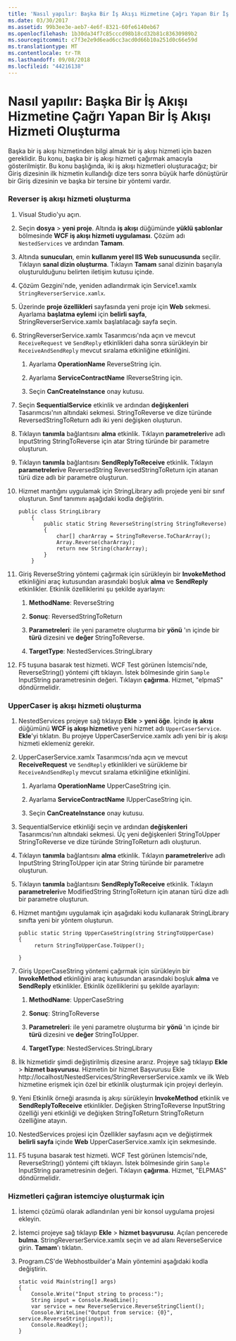 ```yaml
---
title: 'Nasıl yapılır: Başka Bir İş Akışı Hizmetine Çağrı Yapan Bir İş Akışı Hizmeti Oluşturma'
ms.date: 03/30/2017
ms.assetid: 99b3ee3e-aeb7-4e6f-8321-60fe6140eb67
ms.openlocfilehash: 1b30da34f7c85cccd98b18cd32b81c83630989b2
ms.sourcegitcommit: c7f3e2e9d6ead6cc3acd0d66b10a251d0c66e59d
ms.translationtype: MT
ms.contentlocale: tr-TR
ms.lasthandoff: 09/08/2018
ms.locfileid: "44216138"
---
```

# <a name="how-to-create-a-workflow-service-that-calls-another-workflow-service"></a>Nasıl yapılır: Başka Bir İş Akışı Hizmetine Çağrı Yapan Bir İş Akışı Hizmeti Oluşturma

Başka bir iş akışı hizmetinden bilgi almak bir iş akışı hizmeti için bazen gereklidir. Bu konu, başka bir iş akışı hizmeti çağırmak amacıyla gösterilmiştir. Bu konu başlığında, iki iş akışı hizmetleri oluşturacağız; bir Giriş dizesinin ilk hizmetin kullandığı dize ters sonra büyük harfe dönüştürür bir Giriş dizesinin ve başka bir tersine bir yöntemi vardır.

### <a name="to-create-the-reverser-workflow-service"></a>Reverser iş akışı hizmeti oluşturma

1.  Visual Studio'yu açın.

2.  Seçin **dosya** > **yeni proje**. Altında **iş akışı** düğümünde **yüklü şablonlar** bölmesinde **WCF iş akışı hizmeti uygulaması**. Çözüm adı `NestedServices` ve ardından **Tamam**.

3.  Altında **sunucuları**, emin **kullanım yerel IIS Web sunucusunda** seçilir. Tıklayın **sanal dizin oluşturma**. Tıklayın **Tamam** sanal dizinin başarıyla oluşturulduğunu belirten iletişim kutusu içinde.

4.  Çözüm Gezgini'nde, yeniden adlandırmak için Service1.xamlx `StringReverserService.xamlx`.

5.  Üzerinde **proje özellikleri** sayfasında yeni proje için **Web** sekmesi. Ayarlama **başlatma eylemi** için **belirli sayfa**, StringReverserService.xamlx başlatılacağı sayfa seçin.

6.  StringReverserService.xamlx Tasarımcısı'nda açın ve mevcut `ReceiveRequest` ve `SendReply` etkinlikleri daha sonra sürükleyin bir `ReceiveAndSendReply` mevcut sıralama etkinliğine etkinliğini.

    1.  Ayarlama **OperationName** ReverseString için.

    2.  Ayarlama **ServiceContractName** IReverseString için.

    3.  Seçin **CanCreateInstance** onay kutusu.

7.  Seçin **SequentialService** etkinlik ve ardından **değişkenleri** Tasarımcısı'nın altındaki sekmesi. StringToReverse ve dize türünde ReversedStringToReturn adlı iki yeni değişken oluşturun.

8.  Tıklayın **tanımla** bağlantısını **alma** etkinlik. Tıklayın **parametreleri**ve adlı InputString StringToReverse için atar String türünde bir parametre oluşturun.

9. Tıklayın **tanımla** bağlantısını **SendReplyToReceive** etkinlik. Tıklayın **parametreleri**ve ReversedString ReversedStringToReturn için atanan türü dize adlı bir parametre oluşturun.

10. Hizmet mantığını uygulamak için StringLibrary adlı projede yeni bir sınıf oluşturun.  Sınıf tanımını aşağıdaki kodla değiştirin.

    ```
    public class StringLibrary
        {
            public static String ReverseString(string StringToReverse)
            {
                char[] charArray = StringToReverse.ToCharArray();
                Array.Reverse(charArray);
                return new String(charArray);
            }
        }
    ```

11. Giriş ReverseString yöntemi çağırmak için sürükleyin bir **InvokeMethod** etkinliğini araç kutusundan arasındaki boşluk **alma** ve **SendReply** etkinlikler. Etkinlik özelliklerini şu şekilde ayarlayın:

    1.  **MethodName**: ReverseString

    2.  **Sonuç**: ReversedStringToReturn

    3.  **Parametreleri**: ile yeni parametre oluşturma bir **yönü** 'ın içinde bir **türü** dizesini ve **değer** StringToReverse.

    4.  **TargetType**: NestedServices.StringLibrary

12. F5 tuşuna basarak test hizmeti. WCF Test görünen İstemcisi'nde, ReverseString() yöntemi çift tıklayın. İstek bölmesinde girin `Sample` InputString parametresinin değeri. Tıklayın **çağırma**. Hizmet, "elpmaS" döndürmelidir.

### <a name="to-create-the-uppercaser-workflow-service"></a>UpperCaser iş akışı hizmeti oluşturma

1.  NestedServices projeye sağ tıklayıp **Ekle** > **yeni öğe**. İçinde **iş akışı** düğümünü **WCF iş akışı hizmeti**ve yeni hizmet adı `UpperCaserService`. **Ekle**'yi tıklatın. Bu projeye UpperCaserService.xamlx adlı yeni bir iş akışı hizmeti eklemeniz gerekir.

2.  UpperCaserService.xamlx Tasarımcısı'nda açın ve mevcut **ReceiveRequest** ve `SendReply` etkinlikleri ve sürükleme bir `ReceiveAndSendReply` mevcut sıralama etkinliğine etkinliğini.

    1.  Ayarlama **OperationName** UpperCaseString için.

    2.  Ayarlama **ServiceContractName** IUpperCaseString için.

    3.  Seçin **CanCreateInstance** onay kutusu.

3.  SequentialService etkinliği seçin ve ardından **değişkenleri** Tasarımcısı'nın altındaki sekmesi. Üç yeni değişkenleri StringToUpper StringToReverse ve dize türünde StringToReturn adlı oluşturun.

4.  Tıklayın **tanımla** bağlantısını **alma** etkinlik. Tıklayın **parametreleri**ve adlı InputString StringToUpper için atar String türünde bir parametre oluşturun.

5.  Tıklayın **tanımla** bağlantısını **SendReplyToReceive** etkinlik. Tıklayın **parametreleri**ve ModifiedString StringToReturn için atanan türü dize adlı bir parametre oluşturun.

6.  Hizmet mantığını uygulamak için aşağıdaki kodu kullanarak StringLibrary sınıfta yeni bir yöntem oluşturun.

    ```
    public static String UpperCaseString(string StringToUpperCase)
    {
         return StringToUpperCase.ToUpper();

    }
    ```

7.  Giriş UpperCaseString yöntemi çağırmak için sürükleyin bir **InvokeMethod** etkinliğini araç kutusundan arasındaki boşluk **alma** ve **SendReply** etkinlikler. Etkinlik özelliklerini şu şekilde ayarlayın:

    1.  **MethodName**: UpperCaseString

    2.  **Sonuç**: StringToReverse

    3.  **Parametreleri**: ile yeni parametre oluşturma bir **yönü** 'ın içinde bir **türü** dizesini ve **değer** StringToUpper.

    4.  **TargetType**: NestedServices.StringLibrary

8.  İlk hizmetidir şimdi değiştirilmiş dizesine ararız. Projeye sağ tıklayıp **Ekle** > **hizmet başvurusu**. Hizmetin bir hizmet Başvurusu Ekle http://localhost/NestedServices/StringReverserService.xamlx ve ilk Web hizmetine erişmek için özel bir etkinlik oluşturmak için projeyi derleyin.

9. Yeni Etkinlik örneği arasında iş akışı sürükleyin **InvokeMethod** etkinlik ve **SendReplyToReceive** etkinlikler. Değişken StringToReverse InputString özelliği yeni etkinliği ve değişken StringToReturn StringToReturn özelliğine atayın.

10. NestedServices projesi için Özellikler sayfasını açın ve değiştirmek **belirli sayfa** içinde **Web** UpperCaserService.xamlx için sekmesinde.

11. F5 tuşuna basarak test hizmeti. WCF Test görünen İstemcisi'nde, ReverseString() yöntemi çift tıklayın. İstek bölmesinde girin `Sample` InputString parametresinin değeri. Tıklayın **çağırma**. Hizmet, "ELPMAS" döndürmelidir.

### <a name="to-create-a-client-to-call-the-services"></a>Hizmetleri çağıran istemciye oluşturmak için

1.  İstemci çözümü olarak adlandırılan yeni bir konsol uygulama projesi ekleyin.

2.  İstemci projeye sağ tıklayıp **Ekle** > **hizmet başvurusu**. Açılan pencerede **bulma**. StringReverserService.xamlx seçin ve ad alanı ReverseService girin.  **Tamam**'ı tıklatın.

3.  Program.CS'de Webhostbuilder'a Main yöntemini aşağıdaki kodla değiştirin.

    ```
    static void Main(string[] args)
    {
        Console.Write("Input string to process:");
        String input = Console.ReadLine();
        var service = new ReverseService.ReverseStringClient();
        Console.WriteLine("Output from service: {0}", service.ReverseString(input));
        Console.ReadKey();
    }
    ```